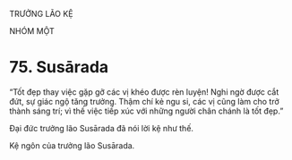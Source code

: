 TRƯỞNG LÃO KỆ

NHÓM MỘT

# 75. Susārada

“Tốt đẹp thay việc gặp gỡ các vị khéo được rèn luyện! Nghi ngờ được cắt đứt, sự giác ngộ tăng trưởng. Thậm chí kẻ ngu si, các vị cũng làm cho trở thành sáng trí; vì thế việc tiếp xúc với những người chân chánh là tốt đẹp.”

Đại đức trưởng lão Susārada đã nói lời kệ như thế.

Kệ ngôn của trưởng lão Susārada.

